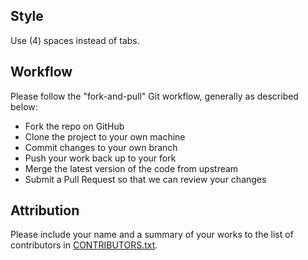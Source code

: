## Style

Use (4) spaces instead of tabs.

## Workflow

Please follow the "fork-and-pull" Git workflow, generally as described below:

  * Fork the repo on GitHub
  * Clone the project to your own machine
  * Commit changes to your own branch
  * Push your work back up to your fork
  * Merge the latest version of the code from upstream
  * Submit a Pull Request so that we can review your changes

## Attribution

Please include your name and a summary of your works to the list of contributors in [CONTRIBUTORS.txt](CONTRIBUTORS.txt "CONTRIBUTORS.txt"). 


